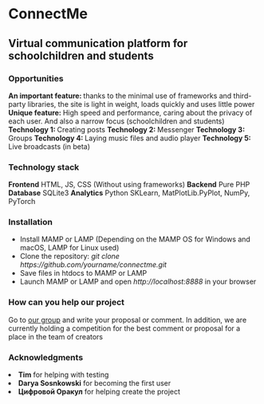 <h1>ConnectMe</h1>
<h2>Virtual communication platform for schoolchildren and students</h2>
<h3>Opportunities</h3>
<strong>An important feature: </strong>thanks to the minimal use of frameworks and third-party libraries, the site is light in weight, loads quickly and uses little power
<strong>Unique feature: </strong>High speed and performance, caring about the privacy of each user. And also a narrow focus (schoolchildren and students)
<strong>Technology 1: </strong>Creating posts
<strong>Technology 2: </strong>Messenger
<strong>Technology 3: </strong>Groups
<strong>Technology 4: </strong>Laying music files and audio player
<strong>Technology 5: </strong>Live broadcasts (in beta)
<h3>Technology stack</h3>
<strong>Frontend</strong> HTML, JS, CSS (Without using frameworks)
<strong>Backend</strong> Pure PHP
<strong>Database</strong> SQLite3
<strong>Analytics</strong> Python SKLearn, MatPlotLib.PyPlot, NumPy, PyTorch
<h3>Installation</h3>
<ul>
  <li>Install MAMP or LAMP (Depending on the MAMP OS for Windows and macOS, LAMP for Linux used)</li>
  <li>Clone the repository: <em>git clone https://github.com/yourname/connectme.git</em></li>
  <li>Save files in htdocs to MAMP or LAMP</li>
  <li>Launch MAMP or LAMP and open <em>http://localhost:8888</em> in your browser</li>
</ul>
<h3>How can you help our project</h3>
<p>Go to <a href = "http://sema1903.ru/group.php?id=1">our group</a> and write your proposal or comment. In addition, we are currently holding a competition for the best comment or proposal for a place in the team of creators</p>
<h3>Acknowledgments</h3>
<li><strong>Tim</strong> for helping with testing</li>
<li><strong>Darya Sosnkowski</strong> for becoming the first user</li>
<li><strong>Цифровой Оракул</strong> for helping create the project</li>
